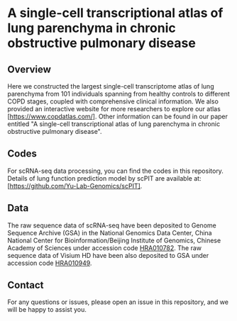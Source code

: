 # A single-cell transcriptional atlas of lung parenchyma in chronic obstructive pulmonary disease
## Overview
Here we constructed the largest single-cell transcriptome atlas of lung parenchyma from 101 individuals spanning from healthy controls to different COPD stages, coupled with comprehensive clinical information. We also provided an interactive website for more researchers to explore our atlas [https://www.copdatlas.com/]. Other information can be found in our paper entitled "A single-cell transcriptional atlas of lung parenchyma in chronic obstructive pulmonary disease". 

## Codes
For scRNA-seq data processing, you can find the codes in this repository. Details of lung function prediction model by scPIT are available at: [https://github.com/Yu-Lab-Genomics/scPIT].

## Data
The raw sequence data of scRNA-seq have been deposited to Genome Sequence Archive (GSA) in the National Genomics Data Center, China National Center for Bioinformation/Beijing Institute of Genomics, Chinese Academy of Sciences under accession code [HRA010782](https://ngdc.cncb.ac.cn/search/specific?db=hra&q=HRA010782). The raw sequence data of Visium HD have been also deposited to GSA under accession code [HRA010949](https://ngdc.cncb.ac.cn/search/specific?db=hra&q=HRA010949).

## Contact
For any questions or issues, please open an issue in this repository, and we will be happy to assist you.
